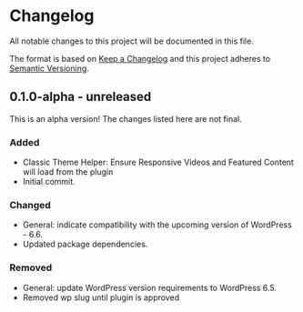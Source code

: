 # Changelog

All notable changes to this project will be documented in this file.

The format is based on [Keep a Changelog](https://keepachangelog.com/en/1.0.0/)
and this project adheres to [Semantic Versioning](https://semver.org/spec/v2.0.0.html).

## 0.1.0-alpha - unreleased

This is an alpha version! The changes listed here are not final.

### Added
- Classic Theme Helper: Ensure Responsive Videos and Featured Content will load from the plugin
- Initial commit.

### Changed
- General: indicate compatibility with the upcoming version of WordPress - 6.6.
- Updated package dependencies.

### Removed
- General: update WordPress version requirements to WordPress 6.5.
- Removed wp slug until plugin is approved
